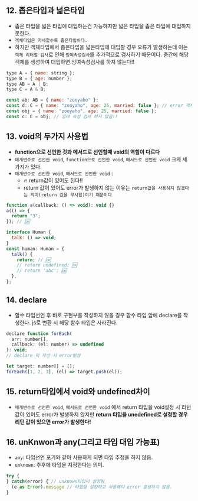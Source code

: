 ## 12. 좁은타입과 넓은타입

- 좁은 타입을 넓은 타입에 대입하는건 가능하지만 넓은 타입을 좁은 타입에 대입하지 못한다.
- `객체타입은 자세할수록 좁은타입이다.`
- 하지만 객체타입에서 좁은타입을 넓은타입에 대입할 경우 오류가 발생하는데 이는 `객체 리터럴 검사`로 인해 `잉여속성검사`를 추가적으로 검사하기 때문이다. 중간에 해당 객체를 생성하여 대입하면 잉여속성검사를 하지 않는다!!

```js
type A = { name: string };
type B = { age: number };
type AB = A | B;
type C = A & B;

const ab: AB = { name: "zooyaho" };
const d: C = { name: "zooyaho", age: 25, married: false }; // error 객체 리터럴 검사의 잉여속성검사로 인한 error
const obj = { name: "zooyaho", age: 25, married: false };
const c: C = obj; // 잉여 속성 검사 하지 않음!!
```

## 13. void의 두가지 사용법

- **function으로 선언한 것과 메서드로 선언할때 void의 역할이 다르다**
- `매개변수로 선언한 void`, `function으로 선언한 void`, `메서드로 선언한 void` 크게 세가지가 있다.
- `매개변수로 선언한 void`, `메서드로 선언한 void` :
  - 🔥 return값이 있어도 된다!!
  - return 값이 있어도 error가 발생하지 않는 이유는 `return값을 사용하지 않겠다는 의미(return 값을 무시함)이기 때문이다`

```js
function a(callback: () => void): void {}
a(() => {
  return "3";
}); // 🆗

interface Human {
  talk: () => void;
}
const human: Human = {
  talk() {
    return; // 🆗
    // return undefined; 🆗
    // return 'abc'; 🆗
  },
};
```

## 14. declare

- 함수 타입선언 후 바로 구현부를 작성하지 않을 경우 함수 타입 앞에 declare를 작성한다. js로 변환 시 해당 함수 타입은 사라진다.

```js
declare function forEach(
  arr: number[],
  callback: (el: number) => undefined
): void;
// declare 미 작성 시 error발생

let target: number[] = [];
forEach([1, 2, 3], (el) => target.push(el));
```

## 15. return타입에서 void와 undefined차이

- `매개변수로 선언한 void`, `메서드로 선언한 void` 에서 return 타입을 void설정 시 리턴 값이 있어도 error가 발생하지 않지만 **return 타입을 unedefined로 설정할 경우 리턴 값이 있으면 error가 발생한다!**

## 16. unKnwon과 any(그리고 타입 대입 가능표)

- `any`: 타입선언 포기와 같아 사용하게 되면 타입 추정을 하지 않음.
- `unknown`: 추후에 타입을 지정한다는 의미.

```js
try {
} catch(error) { // unknown타입이 설정됨
  (e as Error).message // 타입을 설정하고 사용해야 error 발생하지 않음.
}
```

